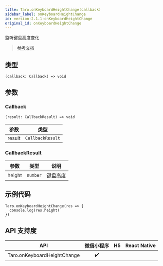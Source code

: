 ```yaml
---
title: Taro.onKeyboardHeightChange(callback)
sidebar_label: onKeyboardHeightChange
id: version-2.1.1-onKeyboardHeightChange
original_id: onKeyboardHeightChange
---
```


监听键盘高度变化

> [参考文档](https://developers.weixin.qq.com/miniprogram/dev/api/ui/keyboard/wx.onKeyboardHeightChange.html)

## 类型

```tsx
(callback: Callback) => void
```

## 参数

### Callback

```tsx
(result: CallbackResult) => void
```

<table>
  <thead>
    <tr>
      <th>参数</th>
      <th>类型</th>
    </tr>
  </thead>
  <tbody>
    <tr>
      <td>result</td>
      <td><code>CallbackResult</code></td>
    </tr>
  </tbody>
</table>

### CallbackResult

<table>
  <thead>
    <tr>
      <th>参数</th>
      <th>类型</th>
      <th>说明</th>
    </tr>
  </thead>
  <tbody>
    <tr>
      <td>height</td>
      <td><code>number</code></td>
      <td>键盘高度</td>
    </tr>
  </tbody>
</table>

## 示例代码

```tsx
Taro.onKeyboardHeightChange(res => {
  console.log(res.height)
})
```

## API 支持度

| API | 微信小程序 | H5 | React Native |
| :---: | :---: | :---: | :---: |
| Taro.onKeyboardHeightChange | ✔️ |  |  |
